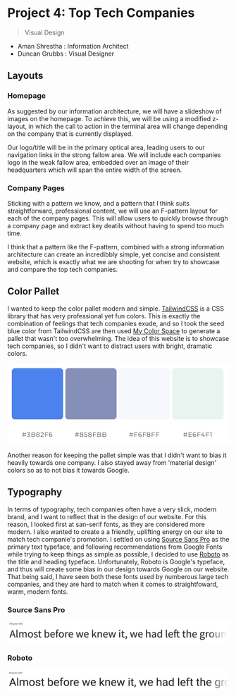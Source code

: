 # Project 4: Top Tech Companies
> Visual Design
- Aman Shrestha : Information Architect
- Duncan Grubbs : Visual Designer  

## Layouts

### Homepage
As suggested by our information architecture, we will have a slideshow of images
on the homepage. To achieve this, we will be using a modified z-layout, in which
the call to action in the terminal area will change depending on the company
that is currently displayed.

Our logo/title will be in the primary optical area, leading users to our
navigation links in the strong fallow area. We will include each companies logo
in the weak fallow area, embedded over an image of their headquarters which will
span the entire width of the screen.

### Company Pages
Sticking with a pattern we know, and a pattern that I think suits straightforward, professional content, we will use an F-pattern layout for each of the company pages.
This will allow users to quickly browse through a company page and extract key deatils without having to spend too much time.

I think that a pattern like the F-pattern, combined with a strong information architecture can create an incredibbly simple, yet concise and consistent website, which is exactly what we are shooting for when try to showcase and compare the top tech companies.

## Color Pallet
I wanted to keep the color pallet modern and simple. [TailwindCSS](https://tailwindcss.com/docs/customizing-colors#curating-colors) is a CSS library that has very professional yet fun colors. This is exactly the combination of feelings that tech companies exude, and so I took the seed blue color from TailwindCSS are then used [My Color Space](https://mycolor.space/) to generate a pallet that wasn't too overwhelming. The idea of this website is to showcase tech companies, so I didn't want to distract users with bright, dramatic colors.

![](./images/pallet.jpg)

Another reason for keeping the pallet simple was that I didn't want to bias it heavily towards one company. I also stayed away from 'material design' colors so as to not bias it towards Google.

## Typography
In terms of typography, tech companies often have a very slick, modern brand, and I want to reflect that in the design
of our website. For this reason, I looked first at san-serif fonts, as they are considered more modern. I also wanted to create a 
a friendly, uplifting energy on our site to match tech companie's promotion. I settled on using
[Source Sans Pro](https://fonts.google.com/specimen/Source+Sans+Pro) as the primary text typeface, and following recommendations from
Google Fonts while trying to keep things as simple as possible, I decided to use [Roboto](https://fonts.google.com/specimen/Roboto)
as the title and heading typeface. Unfortunately, Roboto is Google's typeface, and thus will create some bias in our design towards
Google on our website. That being said, I have seen both these fonts used by numberous large tech companies, and they are hard
to match when it comes to straightfoward, warm, modern fonts.

### Source Sans Pro
![](./images/ssp.jpg)

### Roboto
![](./images/roboto.jpg)
